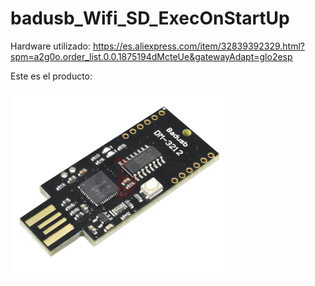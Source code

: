 # badusb_Wifi_SD_ExecOnStartUp

Hardware utilizado: https://es.aliexpress.com/item/32839392329.html?spm=a2g0o.order_list.0.0.1875194dMcteUe&gatewayAdapt=glo2esp

Este es el producto:

![Alt text](/images/frontal.png?raw=true "badusb_frontal")

